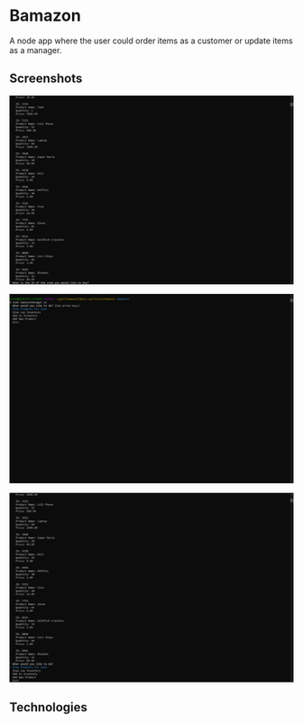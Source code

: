 # Bamazon

A node app where the user could order items as a customer or update items as a manager.

## Screenshots

![Customer](/images/Bamazon.png)

![Manager-1](/images/BamazonManager1.png)

![Manager-2](/images/BamazonManager2.png)

## Technologies

